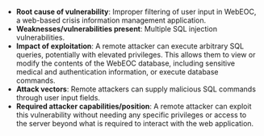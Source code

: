 - **Root cause of vulnerability**: Improper filtering of user input in WebEOC, a web-based crisis information management application.
- **Weaknesses/vulnerabilities present**: Multiple SQL injection vulnerabilities.
- **Impact of exploitation**: A remote attacker can execute arbitrary SQL queries, potentially with elevated privileges. This allows them to view or modify the contents of the WebEOC database, including sensitive medical and authentication information, or execute database commands.
- **Attack vectors**: Remote attackers can supply malicious SQL commands through user input fields.
- **Required attacker capabilities/position**: A remote attacker can exploit this vulnerability without needing any specific privileges or access to the server beyond what is required to interact with the web application.